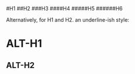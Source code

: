 #H1
##H2
###H3
####H4
#####H5
######H6

Alternatively, for H1 and H2. an underline-ish style:

ALT-H1
=====

ALT-H2
------
